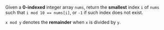 Given a **0-indexed** integer array `nums`, return the **smallest** index `i` of `nums` such that `i mod 10 == nums[i]`, or `-1` if such index does not exist.

`x mod y` denotes the **remainder** when `x` is divided by `y`.
